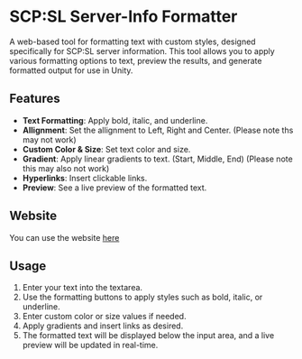 # SCP:SL Server-Info Formatter

A web-based tool for formatting text with custom styles, designed specifically for SCP:SL server information. This tool allows you to apply various formatting options to text, preview the results, and generate formatted output for use in Unity.

## Features

- **Text Formatting**: Apply bold, italic, and underline.
- **Allignment**: Set the allignment to Left, Right and Center. (Please note ths may not work)
- **Custom Color & Size**: Set text color and size.
- **Gradient**: Apply linear gradients to text. (Start, Middle, End) (Please note this may also not work)
- **Hyperlinks**: Insert clickable links.
- **Preview**: See a live preview of the formatted text.

## Website

You can use the website [here](https://eeknom.github.io/SCP-SL-Server-Info-Formatter)

## Usage

1. Enter your text into the textarea.
2. Use the formatting buttons to apply styles such as bold, italic, or underline.
3. Enter custom color or size values if needed.
4. Apply gradients and insert links as desired.
5. The formatted text will be displayed below the input area, and a live preview will be updated in real-time.
